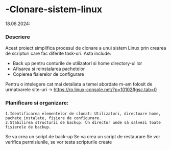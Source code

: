 # -Clonare-sistem-linux
18.06.2024: 
### Descriere
Acest proiect simplifica procesul de clonare a unui sistem Linux prin crearea de scripturi care fac diferite task-uri.
Asta include:
- Back up pentru conturile de utilizatori si home directory-ul lor
- Afisarea si reinstalarea pachetelor
- Copierea fisierelor de configurare

Pentru o intelegere cat mai detaliata a temei abordate m-am folosit de urmatoarele site-uri
    -> https://ro.linux-console.net/?p=10102#gsc.tab=0
    

### Planificare si organizare:
    1.Identificarea elementelor de clonat: Utilizatori, directoare home, pachete instalate, fișiere de configurare.
    2.Stabilirea structurii de backup: Un director unde să salvezi toate fișierele de backup.

Se va crea un script de back-up
Se va crea un script de restaurare
Se vor verifica permisiunile, se vor testa scripturile create

